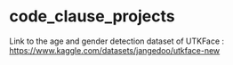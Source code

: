 # code_clause_projects

Link to the age and gender detection dataset of UTKFace : https://www.kaggle.com/datasets/jangedoo/utkface-new
